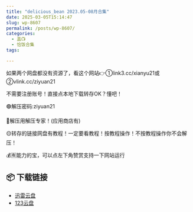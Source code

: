 ```yaml
---
title: "delicious_bean 2023.05-08月合集"
date: 2025-03-05T15:14:47
slug: wp-8607
permalink: /posts/wp-8607/
categories:
  - 盖📺
  - 恰饭合集
tags:

---
```


如果两个网盘都没有资源了，看这个网站👉①link3.cc/xianyu21或②vlink.cc/ziyuan21

不需要注册账号！直接点本地下载转存OK？懂吧！

🟢解压密码:ziyuan21

🔵解压用解压专家！(应用商店有)

🟡转存的链接网盘有教程！一定要看教程！按教程操作！不按教程操作你不会解压！

💰🈶能力的宝，可以点左下角赞赏支持一下网站运行

## 📦 下载链接
- [迅雷云盘](https://blziyuan21.com/pay-download/8607?key=82e9a64735&down_id=0)
- [123云盘](https://blziyuan21.com/pay-download/8607?key=82e9a64735&down_id=1)

